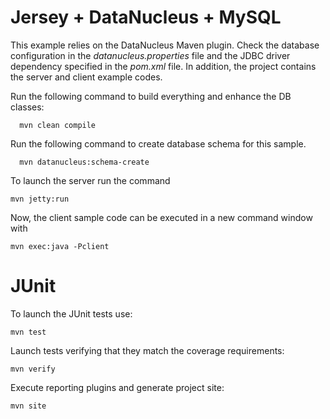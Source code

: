 Jersey + DataNucleus + MySQL
============================

This example relies on the DataNucleus Maven plugin. Check the database configuration in the *datanucleus.properties* file and the JDBC driver dependency specified in the *pom.xml* file. In addition, the project contains the server and client example codes.

Run the following command to build everything and enhance the DB classes:

      mvn clean compile

Run the following command to create database schema for this sample.

      mvn datanucleus:schema-create

To launch the server run the command

    mvn jetty:run

Now, the client sample code can be executed in a new command window with

    mvn exec:java -Pclient

JUnit
============================

To launch the JUnit tests use:

    mvn test

Launch tests verifying that they match the coverage requirements:

    mvn verify

Execute reporting plugins and generate project site:

    mvn site
